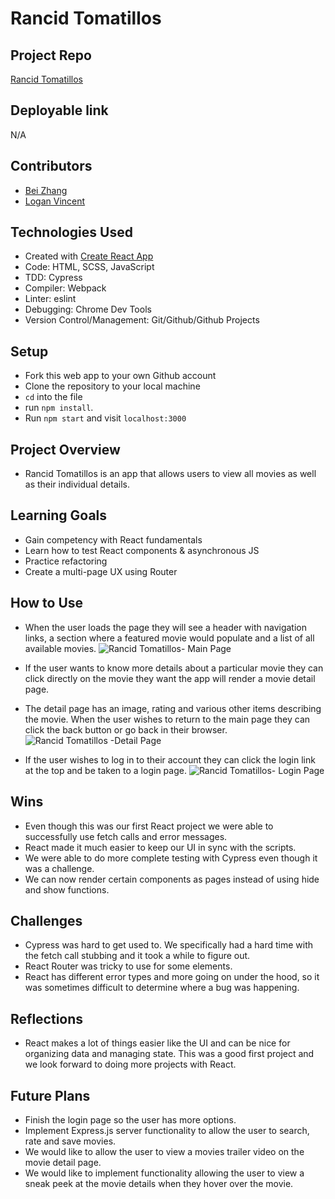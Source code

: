 # Rancid Tomatillos


## Project Repo
[Rancid Tomatillos](https://github.com/lokiandfengshui/rancid-tomatillos)


## Deployable link
N/A


## Contributors

- [Bei Zhang](https://github.com/lokiandfengshui)
- [Logan Vincent](https://github.com/Logandv3)


## Technologies Used

* Created with [Create React App](https://github.com/facebook/create-react-app)
* Code: HTML, SCSS, JavaScript
* TDD: Cypress
* Compiler: Webpack
* Linter: eslint
* Debugging: Chrome Dev Tools
* Version Control/Management: Git/Github/Github Projects


## Setup

- Fork this web app to your own Github account
- Clone the repository to your local machine
- `cd` into the file
- run `npm install`.
- Run `npm start` and visit `localhost:3000`


## Project Overview

- Rancid Tomatillos is an app that allows users to view all movies as well as their individual details.


## Learning Goals

- Gain competency with React fundamentals
- Learn how to test React components & asynchronous JS
- Practice refactoring
- Create a multi-page UX using Router


## How to Use

- When the user loads the page they will see a header with navigation links, a section where a featured movie would populate and a list of all available movies.
![Rancid Tomatillos- Main Page](https://user-images.githubusercontent.com/81990507/138781042-78712c2b-3920-4e4e-aa74-b755f6c18034.png)

- If the user wants to know more details about a particular movie they can click directly on the movie they want the app will render a movie detail page. 
- The detail page has an image, rating and various other items describing the movie.  When the user wishes to return to the main page they can click the back       button or go back in their browser.
![Rancid Tomatillos -Detail Page](https://user-images.githubusercontent.com/81990507/138781078-3a1765ff-04f7-46b3-9d43-b1c2ee1574a4.png)


- If the user wishes to log in to their account they can click the login link at the top and be taken to a login page.
![Rancid Tomatillos- Login Page](https://user-images.githubusercontent.com/81990507/138781118-ed6a7cfd-6327-4adc-bd5a-dc19a9c72e4a.png)



## Wins

- Even though this was our first React project we were able to successfully use fetch calls and error messages.
- React made it much easier to keep our UI in sync with the scripts.
- We were able to do more complete testing with Cypress even though it was a challenge.
- We can now render certain components as pages instead of using hide and show functions.

## Challenges

- Cypress was hard to get used to.  We specifically had a hard time with the fetch call stubbing and it took a while to figure out.
- React Router was tricky to use for some elements.
- React has different error types and more going on under the hood, so it was sometimes difficult to determine where a bug was happening.

## Reflections

- React makes a lot of things easier like the UI and can be nice for organizing data and managing state.  This was a good first project and we look forward to       doing more projects with React.


## Future Plans

- Finish the login page so the user has more options.
- Implement Express.js server functionality to allow the user to search, rate and save movies.
- We would like to allow the user to view a movies trailer video on the movie detail page.
- We would like to implement functionality allowing the user to view a sneak peek at the movie details when they hover over the movie.
